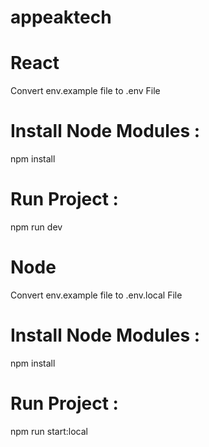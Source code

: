 # appeaktech

# React
Convert env.example file to .env File

# Install Node Modules : 
npm install
# Run Project : 
npm run dev

# Node
Convert env.example file to .env.local File
# Install Node Modules :
npm install

# Run Project : 
npm run start:local